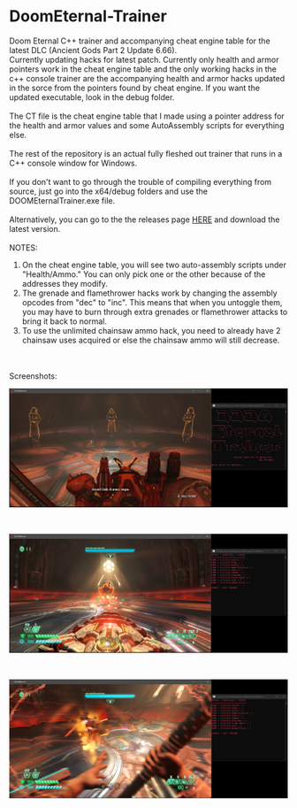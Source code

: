 # DoomEternal-Trainer
Doom Eternal C++ trainer and accompanying cheat engine table for the latest DLC (Ancient Gods Part 2 Update 6.66).
<br>
Currently updating hacks for latest patch.  Currently only health and armor pointers work in the cheat engine table and the only working hacks in the c++ console trainer are the accompanying health and armor hacks updated in the sorce from the pointers found by cheat engine.  If you want the updated executable, look in the debug folder.
<br>
<br>
The CT file is the cheat engine table that I made using a pointer address for the health and armor values and some AutoAssembly scripts for everything else.
<br>
<br>
The rest of the repository is an actual fully fleshed out trainer that runs in a C++ console window for Windows.
<br>
<br>
If you don't want to go through the trouble of compiling everything from source, just go into the x64/debug folders and use the DOOMEternalTrainer.exe file.
<br>
<br>
Alternatively, you can go to the the releases page <a href="https://github.com/iccugs/DoomEternalTrainer/releases">HERE</a> and download the latest version.
<br>
<br>
NOTES:
1. On the cheat engine table, you will see two auto-assembly scripts under "Health/Ammo." You can only pick one or the other because of the addresses they modify.
2. The grenade and flamethrower hacks work by changing the assembly opcodes from "dec" to "inc". This means that when you untoggle them, you may have to burn through extra grenades or flamethrower attacks to bring it back to normal.
3. To use the unlimited chainsaw ammo hack, you need to already have 2 chainsaw uses acquired or else the chainsaw ammo will still decrease.
<br>
<br>
Screenshots:

<p align="center">
  <img src="./screenshots/1.PNG" />
</p>
<br>
<p align="center">
  <img src="./screenshots/2.PNG" />
</p>
<br>
<p align="center">
  <img src="./screenshots/3.PNG" />
</p>